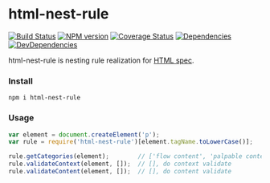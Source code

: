 html-nest-rule
========

[![Build Status](https://img.shields.io/travis/ecomfe/html-nest-rule.svg?style=flat)](http://travis-ci.org/ecomfe/html-nest-rule)
[![NPM version](https://img.shields.io/npm/v/html-nest-rule.svg?style=flat)](https://www.npmjs.com/package/html-nest-rule)
[![Coverage Status](https://img.shields.io/coveralls/ecomfe/html-nest-rule.svg?style=flat)](https://coveralls.io/r/ecomfe/html-nest-rule)
[![Dependencies](https://img.shields.io/david/ecomfe/html-nest-rule.svg?style=flat)](https://david-dm.org/ecomfe/html-nest-rule)
[![DevDependencies](https://img.shields.io/david/dev/ecomfe/html-nest-rule.svg?style=flat)](https://david-dm.org/ecomfe/html-nest-rule)


html-nest-rule is nesting rule realization for [HTML spec](https://www.w3.org/TR/html5/Overview.html).

### Install

``` shell
npm i html-nest-rule
```

### Usage

```javascript
var element = document.createElement('p');
var rule = require('html-nest-rule')[element.tagName.toLowerCase()];

rule.getCategories(element);        // ['flow content', 'palpable content'], categories of given element
rule.validateContext(element, []);  // [], do context validate
rule.validateContent(element, []);  // [], do content validate
```
